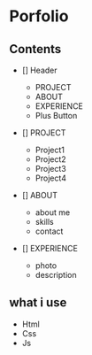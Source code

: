 # Porfolio

## Contents

-   [] Header

    -   PROJECT
    -   ABOUT
    -   EXPERIENCE
    -   Plus Button

-   [] PROJECT

    -   Project1
    -   Project2
    -   Project3
    -   Project4

-   [] ABOUT
    -   about me
    -   skills
    -   contact
-   [] EXPERIENCE
    -   photo
    -   description

## what i use

-   Html
-   Css
-   Js
